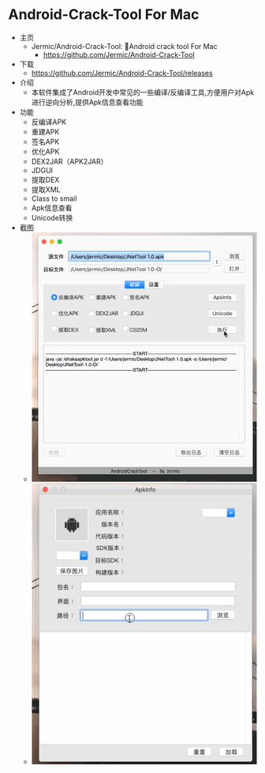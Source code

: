 # Android-Crack-Tool For Mac

* 主页
  * Jermic/Android-Crack-Tool: 🐞Android crack tool For Mac
    * https://github.com/Jermic/Android-Crack-Tool
* 下载
  * https://github.com/Jermic/Android-Crack-Tool/releases
* 介绍
  * 本软件集成了Android开发中常见的一些编译/反编译工具,方便用户对Apk进行逆向分析,提供Apk信息查看功能
* 功能
  * 反编译APK
  * 重建APK
  * 签名APK
  * 优化APK
  * DEX2JAR（APK2JAR）
  * JDGUI
  * 提取DEX
  * 提取XML
  * Class to smail
  * Apk信息查看
  * Unicode转换
* 截图
  * ![android_crack_tool_mac_1](../../assets/img/android_crack_tool_mac_1.gif)
  * ![android_crack_tool_mac_2](../../assets/img/android_crack_tool_mac_2.gif)
